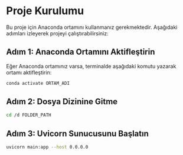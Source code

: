 # Proje Kurulumu

Bu proje için Anaconda ortamını kullanmanız gerekmektedir. Aşağıdaki adımları izleyerek projeyi çalıştırabilirsiniz:

## Adım 1: Anaconda Ortamını Aktifleştirin

Eğer Anaconda ortamınız varsa, terminalde aşağıdaki komutu yazarak ortamı aktifleştirin:

```bash
conda activate ORTAM_ADI
```
## Adım 2: Dosya Dizinine Gitme
```bash
cd /d FOLDER_PATH
```
## Adım 3: Uvicorn Sunucusunu Başlatın
```bash
uvicorn main:app --host 0.0.0.0
```
